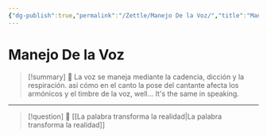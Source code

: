 ```yaml
---
{"dg-publish":true,"permalink":"/Zettle/Manejo De la Voz/","title":"Manejo De la Voz","tags":["ZeType/Idea"],"created":"2023-10-02T15:08:05.231-05:00","updated":"2023-10-02T15:12:19.633-05:00"}
---
```



# Manejo De la Voz

> [!summary] 🧠
> La voz se maneja mediante la cadencia, dicción y la respiración. así cómo en el canto la pose del cantante afecta los armónicos y el timbre de la voz, well... It's the same in speaking.

- - - 
> [!question] 🔗
> [[La palabra transforma la realidad\|La palabra transforma la realidad]]
> 
